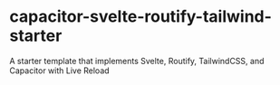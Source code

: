 # capacitor-svelte-routify-tailwind-starter
 A starter template that implements Svelte, Routify, TailwindCSS, and Capacitor with Live Reload
